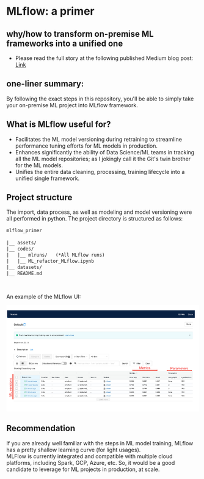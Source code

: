 # MLflow: a primer 
## why/how to transform on-premise ML frameworks into a unified one
- Please read the full story at the following published Medium blog post:
[Link](https://medium.com/p/6dfe6be48353/edit)

## one-liner summary: 
By following the exact steps in this repository, you'll be able to simply take your on-premise ML project into MLflow framework.

## What is MLflow useful for?
- Facilitates the ML model versioning during retraining to streamline performance tuning efforts for ML models in production.<br>
- Enhances significantly the ability of Data Science/ML teams in tracking all the ML model repositories; as I jokingly call it the Git's twin brother for the ML models.<br>
- Unifies the entire data cleaning, processing, training lifecycle into a unified single framework.<br>

## Project structure
    
The import, data process, as well as modeling and model versioning were all performed in python. The project directory is structured as follows:
```
mlflow_primer
    
|__ assets/
|__ codes/
|   |__ mlruns/   (*All MLflow runs)
|   |__ ML_refactor_MLflow.ipynb
|__ datasets/
|__ README.md
```
<br>    

An example of the MLflow UI:
<div style="text-align:center"><img src="assets/medium-figure1.png" /></div>

## Recommendation 
If you are already well familiar with the steps in ML model training, MLflow has a pretty shallow learning curve (for light usages).<br>
MLFlow is currently integrated and compatible with multiple cloud platforms, including Spark, GCP, Azure, etc. So, it would be a good candidate to leverage for ML projects in production, at scale.
